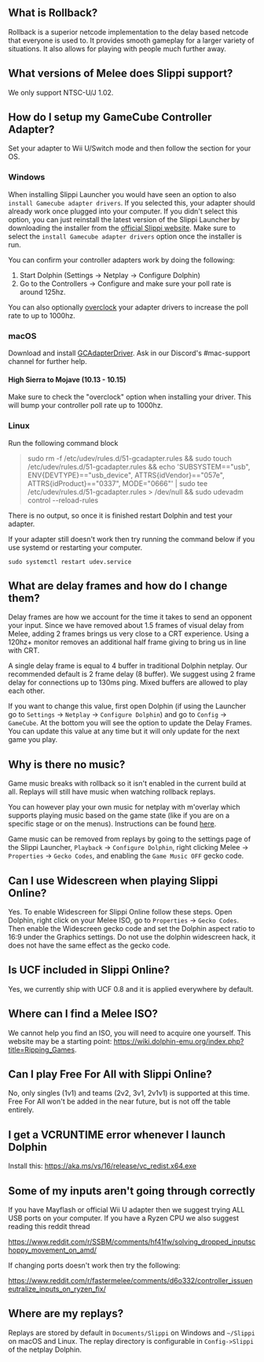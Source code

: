 ## What is Rollback?

Rollback is a superior netcode implementation to the delay based netcode that everyone is used to. It provides smooth gameplay for a larger variety of situations. It also allows for playing with people much further away.

## What versions of Melee does Slippi support?

We only support NTSC-U/J 1.02.

## How do I setup my GameCube Controller Adapter?

Set your adapter to Wii U/Switch mode and then follow the section for your OS.

### Windows

When installing Slippi Launcher you would have seen an option to also `install Gamecube adapter drivers`. If you selected this, your adapter should already work once plugged into your computer. If you didn't select this option, you can just reinstall the latest version of the Slippi Launcher by downloading the installer from the [official Slippi website](https://slippi.gg). Make sure to select the `install Gamecube adapter drivers` option once the installer is run.

You can confirm your controller adapters work by doing the following:

1. Start Dolphin (Settings -> Netplay -> Configure Dolphin)
2. Go to the Controllers -> Configure and make sure your poll rate is around 125hz.

You can also optionally [overclock](https://docs.google.com/document/d/1cQ3pbKZm_yUtcLK9ZIXyPzVbTJkvnfxKIyvuFMwzWe0/edit?usp=sharing) your adapter drivers to increase the poll rate to up to 1000hz.

### macOS

Download and install [GCAdapterDriver](https://secretkeys.io/gcadapterdriver/). Ask in our Discord's #mac-support channel for further help.

#### High Sierra to Mojave (10.13 - 10.15)

Make sure to check the "overclock" option when installing your driver. This will bump your controller poll rate up to 1000hz.

### Linux

Run the following command block

> sudo rm -f /etc/udev/rules.d/51-gcadapter.rules && sudo touch /etc/udev/rules.d/51-gcadapter.rules && echo 'SUBSYSTEM=="usb", ENV{DEVTYPE}=="usb_device", ATTRS{idVendor}=="057e", ATTRS{idProduct}=="0337", MODE="0666"' | sudo tee /etc/udev/rules.d/51-gcadapter.rules > /dev/null && sudo udevadm control --reload-rules

There is no output, so once it is finished restart Dolphin and test your adapter.

If your adapter still doesn't work then try running the command below if you use systemd or restarting your computer.

`sudo systemctl restart udev.service`

## What are delay frames and how do I change them?

Delay frames are how we account for the time it takes to send an opponent your input. Since we have removed about 1.5 frames of visual delay from Melee, adding 2 frames brings us very close to a CRT experience. Using a 120hz+ monitor removes an additional half frame giving to bring us in line with CRT.

A single delay frame is equal to 4 buffer in traditional Dolphin netplay. Our recommended default is 2 frame delay (8 buffer). We suggest using 2 frame delay for connections up to 130ms ping. Mixed buffers are allowed to play each other.

If you want to change this value, first open Dolphin (if using the Launcher go to `Settings` -> `Netplay` -> `Configure Dolphin`) and go to `Config` -> `GameCube`. At the bottom you will see the option to update the Delay Frames. You can update this value at any time but it will only update for the next game you play.

## Why is there no music?

Game music breaks with rollback so it isn't enabled in the current build at all. Replays will still have music when watching rollback replays.

You can however play your own music for netplay with m'overlay which supports playing music based on the game state (like if you are on a specific stage or on the menus).
Instructions can be found [here](https://github.com/bkacjios/m-overlay/wiki/Stage-music-for-Project-Slippi).

Game music can be removed from replays by going to the settings page of the Slippi Launcher, `Playback` -> `Configure Dolphin`, right clicking Melee -> `Properties` -> `Gecko Codes`, and enabling the `Game Music OFF` gecko code.
‎‎‏‏‎ ‎‏‏‎ ‎‏‏‎ ‎

## Can I use Widescreen when playing Slippi Online?

Yes. To enable Widescreen for Slippi Online follow these steps. Open Dolphin, right click on your Melee ISO, go to `Properties` -> `Gecko Codes`. Then enable the Widescreen gecko code and set the Dolphin aspect ratio to 16:9 under the Graphics settings. Do not use the dolphin widescreen hack, it does not have the same effect as the gecko code.

## Is UCF included in Slippi Online?

Yes, we currently ship with UCF 0.8 and it is applied everywhere by default.

## Where can I find a Melee ISO?

We cannot help you find an ISO, you will need to acquire one yourself. This website may be a starting point: <https://wiki.dolphin-emu.org/index.php?title=Ripping_Games>.

## Can I play Free For All with Slippi Online?

No, only singles (1v1) and teams (2v2, 3v1, 2v1v1) is supported at this time. Free For All won't be added in the near future, but is not off the table entirely.

## I get a VCRUNTIME error whenever I launch Dolphin

Install this: <https://aka.ms/vs/16/release/vc_redist.x64.exe>

## Some of my inputs aren't going through correctly

If you have Mayflash or official Wii U adapter then we suggest trying ALL USB ports on your computer. If you have a Ryzen CPU we also suggest reading this reddit thread

<https://www.reddit.com/r/SSBM/comments/hf41fw/solving_dropped_inputschoppy_movement_on_amd/>

If changing ports doesn't work then try the following:

<https://www.reddit.com/r/fastermelee/comments/d6o332/controller_issueneutralize_inputs_on_ryzen_fix/>

## Where are my replays?

Replays are stored by default in `Documents/Slippi` on Windows and `~/Slippi` on macOS and Linux. The replay directory is configurable in `Config->Slippi` of the netplay Dolphin.
